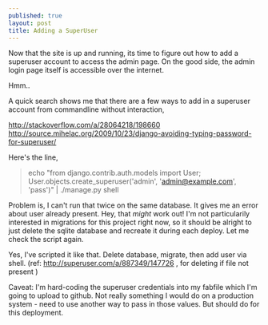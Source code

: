 ```yaml
---
published: true
layout: post
title: Adding a SuperUser
---
```



Now that the site is up and running, its time to figure out how to add a superuser account to access the admin page. On the good side, the admin login page itself is accessible over the internet. 

Hmm.. 

A quick search shows me that there are a few ways to add in a superuser account from commandline without interaction,

http://stackoverflow.com/a/28064218/198660
http://source.mihelac.org/2009/10/23/django-avoiding-typing-password-for-superuser/

Here's the line,
> echo "from django.contrib.auth.models import User; User.objects.create_superuser('admin', 'admin@example.com', 'pass')" | ./manage.py shell

Problem is, I can't run that twice on the same database. It gives me an error about user already present. Hey, that *might* work out! I'm not particularily interested in migrations for this project right now, so it should be alright to just delete the sqlite database and recreate it during each deploy. Let me check the script again.

Yes, I've scripted it like that. Delete database, migrate, then add user via shell. (ref: http://superuser.com/a/887349/147726 , for deleting if file not present )

Caveat: I'm hard-coding the superuser credentials into my fabfile which I'm going to upload to github. Not really something I would do on a production system - need to use another way to pass in those values. But should do for this deployment.
